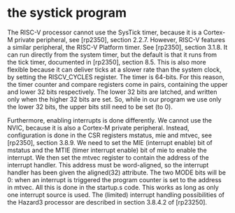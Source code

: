 # the systick program

The RISC-V processor cannot use the SysTick timer, because it is a Cortex-M private peripheral, see [rp2350], section 2.2.7. However, RISC-V features a similar peripheral, the RISC-V Platform timer.
See [rp2350], section 3.1.8. It can run directly from the system timer, but the default is that it runs from the tick timer, documented in [rp2350], section 8.5. This is also more flexible
because it can deliver ticks at a slower rate than the system clock, by setting the RISCV\_CYCLES register. The timer is 64-bits. For this reason, the timer counter and
compare registers come in pairs, containing the upper and lower 32 bits respectively. The lower 32 bits are latched, and written only when the higher 32 bits are set.
So, while in our program we use only the lower 32 bits, the upper bits still need to be set (to 0).

Furthermore, enabling interrupts is done differently. We cannot use the NVIC, because it is also a Cortex-M private peripheral. Instead, configuration is done in the CSR registers mstatus, mie and
mtvec, see [rp2350], section 3.8.9. We need to set the MIE (interrupt enable) bit of mstatus and the MTIE (timer interrupt enable) bit of mie to enable the interrupt. We then set the mtvec
register to contain the address of the interrupt handler. This address must be word-aligned, so the interrupt handler has been given the aligned(32) attribute.
The two MODE bits will be 0: when an interrupt is triggered the program counter is set to the address in mtvec. All this is done
in the startup.s code. This works as long as only one interrupt source is used. The (limited) interrupt handling possibilities of the Hazard3 processor are described in section 3.8.4.2 of [rp23250].
